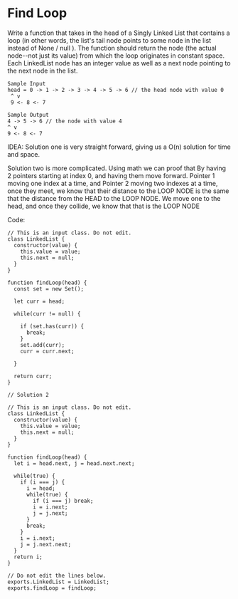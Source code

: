 # Find Loop

Write a function that takes in the head of a Singly Linked List that contains a loop (in other words, the list's
tail node points to some node in the list instead of None / null ). The function should return the node
(the actual node--not just its value) from which the loop originates in constant space.
Each LinkedList node has an integer value as well as a next node pointing to the next node in the
list.

```
Sample Input
head = 0 -> 1 -> 2 -> 3 -> 4 -> 5 -> 6 // the head node with value 0
 ^ v
 9 <- 8 <- 7

Sample Output
4 -> 5 -> 6 // the node with value 4
^ v
9 <- 8 <- 7
```

IDEA:
Solution one is very straight forward, giving us a O(n) solution for time and space.

Solution two is more complicated. Using math we can proof that By having 2 pointers starting at index 0, and having them move forward. Pointer 1 moving one index at a time, and Pointer 2 moving two indexes at a time, once they meet, we know that their distance to the LOOP NODE is the same that the distance from the HEAD to the LOOP NODE. We move one to the head, and once they collide, we know that that is the LOOP NODE

Code:

```
// This is an input class. Do not edit.
class LinkedList {
  constructor(value) {
    this.value = value;
    this.next = null;
  }
}

function findLoop(head) {
  const set = new Set();

  let curr = head;

  while(curr != null) {

    if (set.has(curr)) {
      break;
    }
    set.add(curr);
    curr = curr.next;

  }

  return curr;
}

// Solution 2

// This is an input class. Do not edit.
class LinkedList {
  constructor(value) {
    this.value = value;
    this.next = null;
  }
}

function findLoop(head) {
  let i = head.next, j = head.next.next;

  while(true) {
    if (i === j) {
      i = head;
      while(true) {
        if (i === j) break;
        i = i.next;
        j = j.next;
      }
      break;
    }
    i = i.next;
    j = j.next.next;
  }
  return i;
}

// Do not edit the lines below.
exports.LinkedList = LinkedList;
exports.findLoop = findLoop;

```
